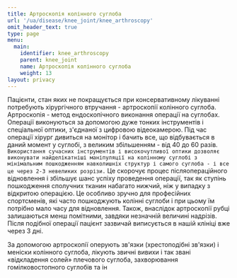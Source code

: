 ```yaml
---
title: Артроскопія колінного суглоба
url: '/ua/disease/knee_joint/knee_arthroscopy'
omit_header_text: true
type: page
menu:
  main:
    identifier: knee_arthroscopy
    parent: knee_joint
    name: Артроскопія колінного суглоба
    weight: 13
layout: privacy
---
```


Пацієнти, стан яких не покращується при консервативному лікуванні потребують хірургічного втручання - артроскопії
колінного суглоба. Артроскопія - метод ендоскопічного виконання операції на суглобах. Операції виконуються за допомогою
дуже тонких інструментів і спеціальної оптики, з'єднаної з цифровою відеокамерою. Під час операції хірург дивиться на
монітор і бачить все, що відбувається в даний момент у суглобі, з великим збільшенням - від 40 до 60 разів. `Використання
сучасних інструментів і високочутливої оптики дозволяє виконувати найделікатніші маніпуляції на колінному суглобі з
мінімальним пошкодженням навколишніх структур і самого суглоба - і все це через 2-3 невеликих розрізи.` Це скорочує
процес післяопераційного відновлення і збільшує шанс успіху проведення операції, так як ступінь пошкодження сполучних
тканин набагато нижчий, ніж у випадку з відкритою операцією. Це особливо зручно для професійних спортсменів, які часто
пошкоджують колінні суглоби і при цьому їм потрібно мало часу для відновлення. Також, внаслідок артроскопії рубці
залишаються менш помітними, завдяки незначній величині надрізів. Після подібної операції пацієнт зазвичай виписується в
нашій клініці вже через 3 дні.

За допомогою артроскопії оперують зв'язки (хрестоподібні зв'язки) і меніски колінного суглоба, лікують звичні вивихи і
так звані «відкладення солей» плечового суглоба, захворювання гомілковостопного суглобів та ін